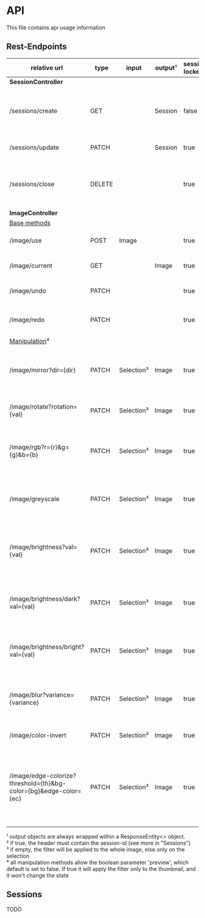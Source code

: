 # API

This file contains api usage information

## Rest-Endpoints

| relative url                                                      | type   | input       | output¹ | session locked² | description                                                                                                   |
|-------------------------------------------------------------------|--------|-------------|---------|-----------------|---------------------------------------------------------------------------------------------------------------|
| **SessionController**                                             |        |             |         |                 |                                                                                                               |
| /sessions/create                                                  | GET    |             | Session | false           | creates the session used to call image manipulation endpoints                                                 |
| /sessions/update                                                  | PATCH  |             | Session | true            | extends the current session                                                                                   |
| /sessions/close                                                   | DELETE |             |         | true            | wipes the session with all its belongings from the repos                                                      |
| **ImageController**                                               |        |             |         |                 |                                                                                                               |
| <u>Base methods</u>                                               |        |             |         |                 |                                                                                                               |
| /image/use                                                        | POST   | Image       |         | true            | sets te base image for manipulation                                                                           |
| /image/current                                                    | GET    |             | Image   | true            | gets the current image                                                                                        |
| /image/undo                                                       | PATCH  |             |         | true            | undos the previous applied filter                                                                             |
| /image/redo                                                       | PATCH  |             |         | true            | redos previously undone applied filter                                                                        |
| <u>Manipulation</u>⁴                                              |        |             |         |                 |                                                                                                               |
| /image/mirror?dir={dir}                                           | PATCH  | Selection³  | Image   | true            | mirrors the image by a given direction ('vertical', 'horizontal')                                             |
| /image/rotate?rotation={val}                                      | PATCH  | Selection³  | Image   | true            | rotates the image by a given angle (=value)                                                                   |   
| /image/rgb?r={r}&g={g}&b={b}                                      | PATCH  | Selection³  | Image   | true            | adds given percentage (-100 <= r, g, b <= 100) to the rgb values                                              |
| /image/greyscale                                                  | PATCH  | Selection³  | Image   | true            | sets the pixel of the image to grey (image format does not change)                                            |
| /image/brightness?val={val}                                       | PATCH  | Selection³  | Image   | true            | changes the general brightness of the image by val (-100 <= val <= 100)                                       |
| /image/brightness/dark?val={val}                                  | PATCH  | Selection³  | Image   | true            | changes the brightness of dark areas by val (-100 <= val <= 100)                                              |
| /image/brightness/bright?val={val}                                | PATCH  | Selection³  | Image   | true            | changes the brightness of bright areas by val (-100 <= val <= 100)                                            |
| /image/blur?variance={variance}                                   | PATCH  | Selection³  | Image   | true            | blurs the image with the given variance (0 <= variance <= 10)                                                 |
| /image/color-invert                                               | PATCH  | Selection³  | Image   | true            | inverts all colors of the image                                                                               |
| /image/edge-colorize?threshold={th}&bg-color={bg}&edge-color={ec} | PATCH  | Selection³  | Image   | true            | creates an image that contains the background with 'bg' and edges with 'eg' (-100 <= th <= 100; bg, eg as hex |





¹ output objects are always wrapped within a ResponseEntity<> object.  
² if true, the header must contain the session-id (see more in "Sessions")  
³ if empty, the filter will be applied to the whole image, else only on the selection  
⁴ all manipulation methods allow the boolean parameter 'preview', which default is set to false.
If true it will apply the filter only to the thumbnail, and it won't change the state

## Sessions
TODO
